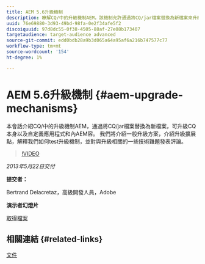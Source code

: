 ```yaml
---
title: AEM 5.6升級機制
description: 瞭解CQ/中的升級機制AEM，該機制允許通過將CQ/jar檔案替換為新檔案來升級CQ本身以及自定義應用程式和內AEM容。 我們將介紹一般升級方案，介紹升級擴展點，解釋我們如何test升級機制，並對與升級相關的一些技術難題發表評論。
uuid: 76e69880-3d93-49bd-98fa-0e2f34afe5f2
discoiquuid: 97d8dc55-0f38-4505-88af-27e08b173407
targetaudience: target-audience advanced
source-git-commit: edd0bdb28a9b3d065a64a95af6a216b747577c77
workflow-type: tm+mt
source-wordcount: '154'
ht-degree: 1%

---
```


# AEM 5.6升級機制 {#aem-upgrade-mechanisms}

本會話介紹CQ/中的升級機制AEM，通過將CQ/jar檔案替換為新檔案，可升級CQ本身以及自定義應用程式和內AEM容。 我們將介紹一般升級方案，介紹升級擴展點，解釋我們如何test升級機制，並對與升級相關的一些技術難題發表評論。

>[!VIDEO](https://video.tv.adobe.com/v/19576/?quality=9)

*2013年5月22日交付*

**提交者：**

Bertrand Delacretaz，高級開發人員，Adobe

**演示者幻燈片**

[取得檔案](assets/cqgems-bdelacretaz-cq-upgrades-2013-05-22.pdf)

## 相關連結 {#related-links}

[文件](http://docs.adobe.com/docs/en/cq/current/deploying/upgrading.html)

<!--
[Get back to the Overview](https://helpx.adobe.com/experience-manager/kt/eseminars/gems/aem-index.html)
-->
